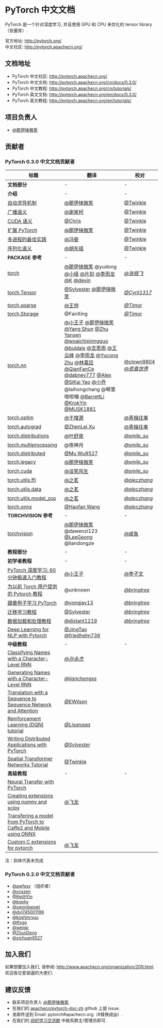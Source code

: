 # PyTorch 中文文档
  
PyTorch 是一个针对深度学习, 并且使用 GPU 和 CPU 来优化的 tensor library（张量库）.

官方地址: <http://pytorch.org/>  
中文社区: <http://pytorch.apachecn.org/>

## 文档地址

* PyTorch 中文社区: <http://pytorch.apachecn.org/>  
* PyTorch 中文文档: <http://pytorch.apachecn.org/cn/docs/0.3.0/>  
* PyTorch 中文教程: <http://pytorch.apachecn.org/cn/tutorials/>  
* PyTorch 英文文档: <http://pytorch.apachecn.org/en/docs/0.3.0/>  
* PyTorch 英文教程: <http://pytorch.apachecn.org/en/tutorials/>   

## 项目负责人

* [@那伊抹微笑](https://github.com/apachecn/pytorch-doc-zh)

## 贡献者

### PyTorch 0.3.0 中文文档贡献者

| 标题 | 翻译 | 校对 |
| --- | --- | --- |
| **文档部分** | - | - |
| **介绍** | - | - |
| [自动求导机制](http://pytorch.apachecn.org/cn/docs/0.3.0/notes/autograd.html#) | [@那伊抹微笑](https://github.com/wangyangting) | [@Twinkle](https://github.com/kemingzeng) |
| [广播语义](http://pytorch.apachecn.org/cn/docs/0.3.0/notes/broadcasting.html) | [@谢家柯](https://github.com/kelisiya) | [@Twinkle](https://github.com/kemingzeng) |
| [CUDA 语义](http://pytorch.apachecn.org/cn/docs/0.3.0/notes/cuda.html) | [@Chris](https://github.com/Chriskuei) | [@Twinkle](https://github.com/kemingzeng) |
| [扩展 PyTorch](http://pytorch.apachecn.org/cn/docs/0.3.0/notes/extending.html) | [@那伊抹微笑](https://github.com/wangyangting) | [@Twinkle](https://github.com/kemingzeng) |
| [多进程的最佳实践](http://pytorch.apachecn.org/cn/docs/0.3.0/notes/multiprocessing.html) | [@冯斐](https://github.com/ata123) | [@Twinkle](https://github.com/kemingzeng) |
| [序列化语义](http://pytorch.apachecn.org/cn/docs/0.3.0/notes/serialization.html) | [@胡东瑶](https://github.com/psubnwell) | [@Twinkle](https://github.com/kemingzeng) |
| **PACKAGE 参考** | - | - |
| [torch](http://pytorch.apachecn.org/cn/docs/0.3.0/torch.html) | [@那伊抹微笑](https://github.com/wangyangting) @yudong [@小瑶](https://github.com/chenyyx) [@片刻](https://github.com/jiangzhonglian) [@李雨龙](https://github.com/sawyer7246) [@K](https://github.com/YaoSam) [@devin](https://github.com/EVYang1992) | [*@张假飞*](http://community.apachecn.org/?/people/zhangjiafei) |
| [torch.Tensor](http://pytorch.apachecn.org/cn/docs/0.3.0/tensors.html) | [@Sylvester](https://github.com/coboe) [@那伊抹微笑](https://github.com/wangyangting) | [*@Cyril1317*](http://community.apachecn.org/?/people/Cyril1317) |
| [torch.sparse](http://pytorch.apachecn.org/cn/docs/0.3.0/sparse.html) | [@王帅](https://github.com/sirwangshuai) | [*@Timor*](http://community.apachecn.org/?/people/Timor) |
| [torch.Storage](http://pytorch.apachecn.org/cn/docs/0.3.0/storage.html) | @FanXing | [*@Timor*](http://community.apachecn.org/?/people/Timor) |
| [torch.nn](http://pytorch.apachecn.org/cn/docs/0.3.0/nn.html) | [@小王子](https://github.com/VPrincekin) [@那伊抹微笑](https://github.com/wangyangting) [@Yang Shun](https://github.com/busyboxs) [@Zhu Yansen](https://github.com/zhuyansen) [@woaichipinngguo](https://github.com/woaichipinngguo) [@buldajs](https://github.com/buldajs) [@吉思雨](https://github.com/swardsman) [@王云峰](https://github.com/vra) [@李雨龙](https://github.com/sawyer7246) [@Yucong Zhu](https://github.com/Eadral) [@林嘉应](https://github.com/garry1ng) [@QianFanCe](https://github.com/QianFanCe) [@dabney777](https://github.com/dabney777) [@Alex](https://github.com/jizg) [@SiKai Yao](https://github.com/Mabinogiysk) [@小乔](https://github.com/QiaoXie) @laihongchang @噼里啪啦嘣 [@BarrettLi](https://github.com/BarrettLi) [@KrokYin](https://github.com/KrokYin) [@MUSK1881](https://github.com/JoinsenQ) | [@clown9804](http://community.apachecn.org/?/people/clown9804) [*@悲喜世界*](http://community.apachecn.org/?/people/beixishijie) |
| [torch.optim](http://pytorch.apachecn.org/cn/docs/0.3.0/optim.html) | [@于增源](https://github.com/ZengyuanYu) | [@青梅往事](http://community.apachecn.org/?/people/guan807996545) |
| [torch.autograd](http://pytorch.apachecn.org/cn/docs/0.3.0/autograd.html) | [@ZhenLei Xu](https://github.com/HadXu) | [@青梅往事](http://community.apachecn.org/?/people/guan807996545) |
| [torch.distributions](http://pytorch.apachecn.org/cn/docs/0.3.0/distributions.html) | [@叶舒泉](https://github.com/pleaseconnectwifi) | [*@smile_su*](http://community.apachecn.org/?/people/smilesu) |
| [torch.multiprocessing](http://pytorch.apachecn.org/cn/docs/0.3.0/multiprocessing.html) | @夜神月 | [*@smile_su*](http://community.apachecn.org/?/people/smilesu) |
| [torch.distributed](http://pytorch.apachecn.org/cn/docs/0.3.0/distributed.html) | [@Mu Wu9527](https://github.com/yichuan9527) | [*@smile_su*](http://community.apachecn.org/?/people/smilesu) |
| [torch.legacy](http://pytorch.apachecn.org/cn/docs/0.3.0/legacy.html) | [@那伊抹微笑](https://github.com/wangyangting) | [*@smile_su*](http://community.apachecn.org/?/people/smilesu) |
| [torch.cuda](http://pytorch.apachecn.org/cn/docs/0.3.0/cuda.html) | [@谈笑风生](https://github.com/zhu1040028623) | [*@smile_su*](http://community.apachecn.org/?/people/smilesu) |
| [torch.utils.ffi](http://pytorch.apachecn.org/cn/docs/0.3.0/ffi.html) | [@之茗](https://github.com/mayuanucas) | [*@aleczhang*](http://community.apachecn.org/?/people/aleczhang) |
| [torch.utils.data](http://pytorch.apachecn.org/cn/docs/0.3.0/data.html) | [@之茗](https://github.com/mayuanucas) | [*@aleczhang*](http://community.apachecn.org/?/people/aleczhang) |
| [torch.utils.model_zoo](http://pytorch.apachecn.org/cn/docs/0.3.0/model_zoo.html) | [@之茗](https://github.com/mayuanucas) | [*@aleczhang*](http://community.apachecn.org/?/people/aleczhang) |
| [torch.onnx](http://pytorch.apachecn.org/cn/docs/0.3.0/onnx.html) | [@Haofan Wang](https://github.com/haofanwang) | [*@aleczhang*](http://community.apachecn.org/?/people/aleczhang) |
| **TORCHVISION 参考** | - | - |
| [torchvision](http://pytorch.apachecn.org/cn/docs/0.3.0/torchvision/index.html) | [@那伊抹微笑](https://github.com/wangyangting) @dawenzi123 [@LeeGeong](https://github.com/LeeGeong) @liandongze | [@咸鱼](https://github.com/Watermelon233) |
| **教程部分** | - | - |
| **初学者教程** | - | - |
| [PyTorch 深度学习: 60 分钟极速入门教程](http://pytorch.apachecn.org/cn/tutorials/beginner/deep_learning_60min_blitz.html) | [@小王子](https://github.com/VPrincekin) | [@李子文](http://community.apachecn.org/?/people/liziwen) |
| [为以前 Torch 用户提供的 Pytorch 教程](http://pytorch.apachecn.org/cn/tutorials/beginner/former_torchies_tutorial.html) | @unknown | [*@bringtree*](http://community.apachecn.org/?/people/bringtree) |
| [跟着例子学习 PyTorch](http://pytorch.apachecn.org/cn/tutorials/beginner/pytorch_with_examples.html) | [@yongjay13](https://github.com/yongjay13) | [*@bringtree*](http://community.apachecn.org/?/people/bringtree) |
| [迁移学习教程](http://pytorch.apachecn.org/cn/tutorials/beginner/transfer_learning_tutorial.html) | [@Sylvester](https://github.com/coboe) | [*@bringtree*](http://community.apachecn.org/?/people/bringtree) |
| [数据加载和处理教程](http://pytorch.apachecn.org/cn/tutorials/beginner/data_loading_tutorial.html) | [@distant1219](https://github.com/distant1219) | [*@bringtree*](http://community.apachecn.org/?/people/bringtree) |
| [Deep Learning for NLP with Pytorch](http://pytorch.apachecn.org/cn/tutorials/beginner/deep_learning_nlp_tutorial.html) | [@JingTao](https://github.com/jingwangfei) [@friedhelm739](https://github.com/friedhelm739) | |
| **中级教程** | - | - |
| [Classifying Names with a Character-Level RNN](http://pytorch.apachecn.org/cn/tutorials/intermediate/char_rnn_classification_tutorial.html#) | [*@孙永杰*](http://community.apachecn.org/?/people/sunyongjie) | |
| [Generating Names with a Character-Level RNN](http://pytorch.apachecn.org/cn/tutorials/intermediate/char_rnn_generation_tutorial.html) | [*@jianchengss*](http://community.apachecn.org/?/people/jianchengss) | |
| [Translation with a Sequence to Sequence Network and Attention](http://pytorch.apachecn.org/cn/tutorials/intermediate/seq2seq_translation_tutorial.html) | [*@EWilsen*](http://community.apachecn.org/?/people/EWilsen) | |
| [Reinforcement Learning (DQN) tutorial](http://pytorch.apachecn.org/cn/tutorials/intermediate/reinforcement_q_learning.html) | [*@Lisanaaa*](http://community.apachecn.org/?/people/Lisanaaa) | |
| [Writing Distributed Applications with PyTorch](http://pytorch.apachecn.org/cn/tutorials/intermediate/dist_tuto.html) | [*@Sylvester*](http://community.apachecn.org/?/people/Sylvester) | |
| [Spatial Transformer Networks Tutorial](http://pytorch.apachecn.org/cn/tutorials/intermediate/spatial_transformer_tutorial.html) | [@Twinkle](https://github.com/kemingzeng) | |
| **高级教程** | - | - |
| [Neural Transfer with PyTorch](http://pytorch.apachecn.org/cn/tutorials/advanced/neural_style_tutorial.html) | | |
| [Creating extensions using numpy and scipy](http://pytorch.apachecn.org/cn/tutorials/advanced/numpy_extensions_tutorial.html) | [@飞龙](https://github.com/wizardforcel) | |
| [Transfering a model from PyTorch to Caffe2 and Mobile using ONNX](http://pytorch.apachecn.org/cn/tutorials/advanced/super_resolution_with_caffe2.html) | | |
| [Custom C extensions for pytorch](http://pytorch.apachecn.org/cn/tutorials/advanced/c_extension.html) | [@飞龙](https://github.com/wizardforcel) | |

注：斜体代表未完成

### PyTorch 0.2.0 中文文档贡献者

* [@awfssv](https://github.com/awfssv) （组织者）
* [@ycszen](https://github.com/ycszen)
* [@KeithYin](https://github.com/KeithYin)
* [@kophy](https://github.com/kophy)
* [@swordspoet](https://github.com/swordspoet)
* [@dyl745001196](https://github.com/dyl745001196)
* [@koshinryuu](https://github.com/koshinryuu)
* [@tfygg](https://github.com/tfygg)
* [@weigp](https://github.com/weigp)
* [@ZijunDeng](https://github.com/ZijunDeng)
* [@yichuan9527](https://github.com/yichuan9527)

## 加入我们

如果想要加入我们, 请参阅: <http://www.apachecn.org/organization/209.html>.  
欢迎各位爱装逼的大佬们.

## 建议反馈

*  联系项目负责人 [@那伊抹微笑](https://github.com/wangyangting).
*  在我们的 [apachecn/pytorch-doc-zh](https://github.com/apachecn/pytorch-doc-zh) github 上提 issue.
*  发邮件送到 Email: pytorch#apachecn.org（#替换成@）.
*  在我们的 [组织学习交流群](http://www.apachecn.org/organization/348.html) 中联系群主/管理员即可.
